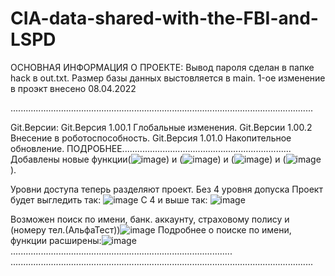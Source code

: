 # CIA-data-shared-with-the-FBI-and-LSPD
ОСНОВНАЯ ИНФОРМАЦИЯ О ПРОЕКТЕ:
Вывод пароля сделан в папке hack в out.txt. Размер базы данных выстовляется в main. 1-ое изменение в проэкт внесено 08.04.2022

........................................................................................................................

Git.Версии:
Git.Версия 1.00.1 Глобальные изменения.
Git.Версии 1.00.2 Внесение в роботоспособность.
Git.Версия 1.01.0 Накопительное обновление. ПОДРОБНЕЕ...................................................................
Добавлены новые функции(![image](https://user-images.githubusercontent.com/92109442/162547438-46c25f20-918a-404b-8fbc-c87b8327e38e.png))
и (![image](https://user-images.githubusercontent.com/92109442/162547459-b7aa6c39-4f68-47ca-90ee-3ec2a2082f44.png)) 
и (![image](https://user-images.githubusercontent.com/92109442/162547492-64602a16-f1b5-4064-b4f8-d2585c5af83a.png)) 
и (![image](https://user-images.githubusercontent.com/92109442/162547566-85f4b3da-89aa-4ca7-a0e5-e11ad9b39f86.png)).

Уровни доступа теперь разделяют проект. Без 4 уровня допуска Проект будет выгледить так: ![image](https://user-images.githubusercontent.com/92109442/162547614-aa53fa0e-e4e5-4c56-8ee2-e3f0fbe7f519.png)
C 4 и выше так: ![image](https://user-images.githubusercontent.com/92109442/162548136-f264a31b-b922-49d0-a540-d191fb137ce9.png)


Возможен поиск по имени, банк. аккаунту, страховому полису и (номеру тел.(АльфаТест))![image](https://user-images.githubusercontent.com/92109442/162547413-f74a3a28-9ee6-409a-8de1-96dbcff1413a.png)
Подробнее о поиске по имени, функции расширены:![image](https://user-images.githubusercontent.com/92109442/162547790-5abbda88-1c9f-4f82-a92e-7ff5176cfcef.png)........................................................................................
........................................................................................................................
